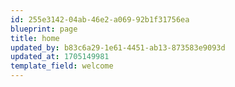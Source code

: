 ```yaml
---
id: 255e3142-04ab-46e2-a069-92b1f31756ea
blueprint: page
title: home
updated_by: b83c6a29-1e61-4451-ab13-873583e9093d
updated_at: 1705149981
template_field: welcome
---
```

